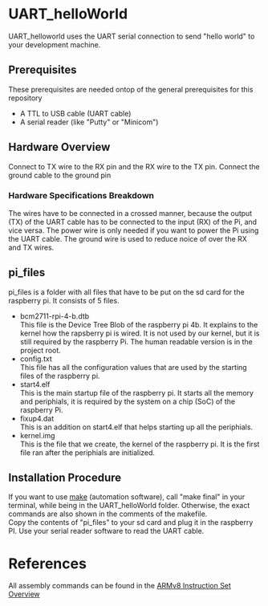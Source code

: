 # UART_helloWorld
UART_helloworld uses the UART serial connection to send "hello world" to your development machine.

## Prerequisites
These prerequisites are needed ontop of the general prerequisites for this repository
- A TTL to USB cable (UART cable)
- A serial reader (like "Putty" or "Minicom")

## Hardware Overview
Connect to TX wire to the RX pin and the RX wire to the TX pin.
Connect the ground cable to the ground pin

###  Hardware Specifications Breakdown
The wires have to be connected in a crossed manner, because the output (TX) of the UART cable has to be connected to the 
input (RX) of the Pi, and vice versa. The power wire is only needed if you want to power the Pi using the UART cable.
The ground wire is used to reduce noice of over the RX and TX wires. 

## pi_files
pi_files is a folder with all files that have to be put on the sd card for the raspberry pi. It consists of 5 files.
- bcm2711-rpi-4-b.dtb  
    This file is the Device Tree Blob of the raspberry pi 4b. It explains to the kernel how the rapsberry pi is wired. It is not used by our kernel, but it is 
    still required by the raspberry Pi. The human readable version is in the project root. 
- config.txt  
    This file has all the configuration values that are used by the starting files of the raspberry pi.
- start4.elf  
    This is the main startup file of the raspberry pi. It starts all the memory and periphials, it is required by the system on a chip (SoC) of the raspberry Pi.
- fixup4.dat  
    This is an addition on start4.elf that helps starting up all the periphials.
- kernel.img  
    This is the file that we create, the kernel of the raspberry pi. It is the first file ran after the periphials are initialized. 

## Installation Procedure
If you want to use <a href="https://www.gnu.org/software/make">make</a> (automation software), call "make final" in your terminal, while being in the UART_helloWorld folder.
Otherwise, the exact commands are also shown in the comments of the makefile.  
Copy the contents of "pi_files" to your sd card and plug it in the raspberry PI.
Use your serial reader software to read the UART cable. 

# References
All assembly commands can be found in the <a href="https://www.cs.princeton.edu/courses/archive/spr19/cos217/reading/ArmInstructionSetOverview.pdf"> ARMv8 Instruction Set Overview </a>

